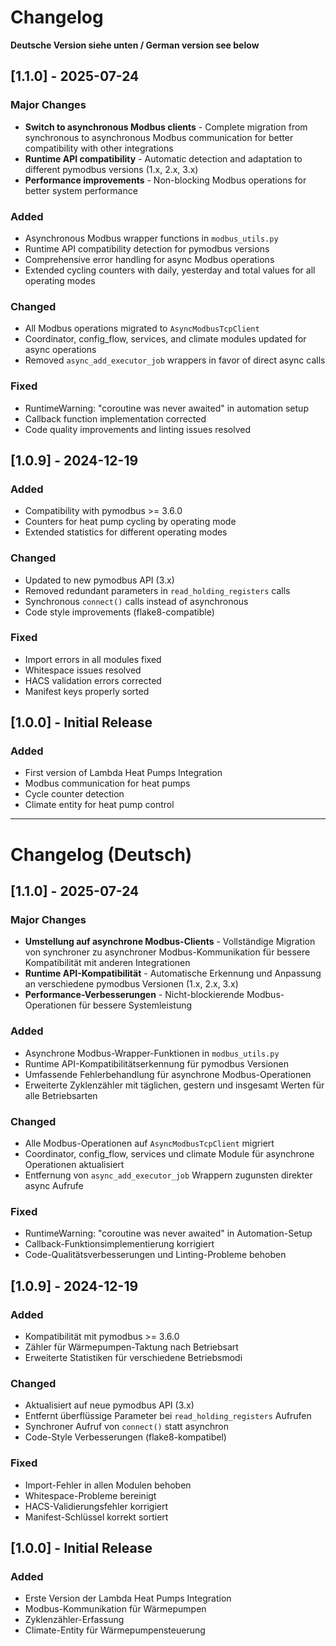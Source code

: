 # Changelog

**Deutsche Version siehe unten / German version see below**

## [1.1.0] - 2025-07-24

### Major Changes
- **Switch to asynchronous Modbus clients** - Complete migration from synchronous to asynchronous Modbus communication for better compatibility with other integrations
- **Runtime API compatibility** - Automatic detection and adaptation to different pymodbus versions (1.x, 2.x, 3.x)
- **Performance improvements** - Non-blocking Modbus operations for better system performance

### Added
- Asynchronous Modbus wrapper functions in `modbus_utils.py`
- Runtime API compatibility detection for pymodbus versions
- Comprehensive error handling for async Modbus operations
- Extended cycling counters with daily, yesterday and total values for all operating modes

### Changed
- All Modbus operations migrated to `AsyncModbusTcpClient`
- Coordinator, config_flow, services, and climate modules updated for async operations
- Removed `async_add_executor_job` wrappers in favor of direct async calls

### Fixed
- RuntimeWarning: "coroutine was never awaited" in automation setup
- Callback function implementation corrected
- Code quality improvements and linting issues resolved

## [1.0.9] - 2024-12-19

### Added
- Compatibility with pymodbus >= 3.6.0
- Counters for heat pump cycling by operating mode
- Extended statistics for different operating modes

### Changed
- Updated to new pymodbus API (3.x)
- Removed redundant parameters in `read_holding_registers` calls
- Synchronous `connect()` calls instead of asynchronous
- Code style improvements (flake8-compatible)

### Fixed
- Import errors in all modules fixed
- Whitespace issues resolved
- HACS validation errors corrected
- Manifest keys properly sorted

## [1.0.0] - Initial Release

### Added
- First version of Lambda Heat Pumps Integration
- Modbus communication for heat pumps
- Cycle counter detection
- Climate entity for heat pump control

---

# Changelog (Deutsch)

## [1.1.0] - 2025-07-24

### Major Changes
- **Umstellung auf asynchrone Modbus-Clients** - Vollständige Migration von synchroner zu asynchroner Modbus-Kommunikation für bessere Kompatibilität mit anderen Integrationen
- **Runtime API-Kompatibilität** - Automatische Erkennung und Anpassung an verschiedene pymodbus Versionen (1.x, 2.x, 3.x)
- **Performance-Verbesserungen** - Nicht-blockierende Modbus-Operationen für bessere Systemleistung

### Added
- Asynchrone Modbus-Wrapper-Funktionen in `modbus_utils.py`
- Runtime API-Kompatibilitätserkennung für pymodbus Versionen
- Umfassende Fehlerbehandlung für asynchrone Modbus-Operationen
- Erweiterte Zyklenzähler mit täglichen, gestern und insgesamt Werten für alle Betriebsarten

### Changed
- Alle Modbus-Operationen auf `AsyncModbusTcpClient` migriert
- Coordinator, config_flow, services und climate Module für asynchrone Operationen aktualisiert
- Entfernung von `async_add_executor_job` Wrappern zugunsten direkter async Aufrufe

### Fixed
- RuntimeWarning: "coroutine was never awaited" in Automation-Setup
- Callback-Funktionsimplementierung korrigiert
- Code-Qualitätsverbesserungen und Linting-Probleme behoben

## [1.0.9] - 2024-12-19

### Added
- Kompatibilität mit pymodbus >= 3.6.0
- Zähler für Wärmepumpen-Taktung nach Betriebsart
- Erweiterte Statistiken für verschiedene Betriebsmodi

### Changed
- Aktualisiert auf neue pymodbus API (3.x)
- Entfernt überflüssige Parameter bei `read_holding_registers` Aufrufen
- Synchroner Aufruf von `connect()` statt asynchron
- Code-Style Verbesserungen (flake8-kompatibel)

### Fixed
- Import-Fehler in allen Modulen behoben
- Whitespace-Probleme bereinigt
- HACS-Validierungsfehler korrigiert
- Manifest-Schlüssel korrekt sortiert

## [1.0.0] - Initial Release

### Added
- Erste Version der Lambda Heat Pumps Integration
- Modbus-Kommunikation für Wärmepumpen
- Zyklenzähler-Erfassung
- Climate-Entity für Wärmepumpensteuerung 